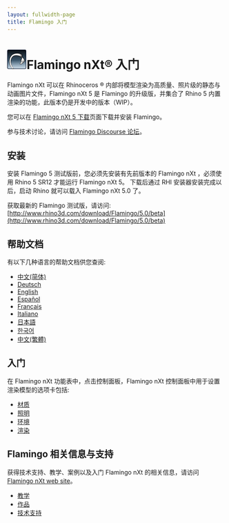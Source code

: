 ```yaml
---
layout: fullwidth-page
title: Flamingo 入门
---
```


# ![images/flamingotab.svg](images/flamingotab.svg)Flamingo nXt® 入门
Flamingo nXt 可以在 Rhinoceros ® 内部将模型渲染为高质量、照片级的静态与动画图片文件，Flamingo nXt 5 是 Flamingo 的升级版，并集合了 Rhino 5 内置渲染的功能，此版本仍是开发中的版本（WIP）。

您可以在 [Flamingo nXt 5 下载](http://www.rhino3d.com/download/flamingo/5/beta)页面下载并安装 Flamingo。

参与技术讨论，请访问 [Flamingo Discourse 论坛](http://discourse.mcneel.com/c/rendering/flamingo)。

## 安装

安装 Flamingo 5 测试版前，您必须先安装有先前版本的 Flamingo nXt ，必须使用 Rhino 5 SR12 才能运行 Flamingo nXt 5。
下载后通过 RHI 安装器安装完成以后，启动 Rhino 就可以载入 Flamingo nXt 5.0 了。

获取最新的 Flamingo 测试版，请访问: [http://www.rhino3d.com/download/Flamingo/5.0/beta](http://www.rhino3d.com/download/Flamingo/5.0/beta)

## 帮助文档
有以下几种语言的帮助文档供您查阅:

* [中文(简体)]({{baseurl}}/cn/flamingo/5/help)
* [Deutsch]({{baseurl}}/de/flamingo/5/help)
* [English]({{baseurl}}/en/flamingo/5/help)
* [Español]({{baseurl}}/es/flamingo/5/help)
* [Français]({{baseurl}}/fr/flamingo/5/help)
* [Italiano]({{baseurl}}/it/flamingo/5/help)
* [日本語]({{baseurl}}/jp/flamingo/5/help)
* [한국어]({{baseurl}}/kr/flamingo/5/help)
* [中文(繁體)]({{baseurl}}/tw/flamingo/5/help)

## 入门
在 Flamingo nXt 功能表中，点击控制面板，Flamingo nXt  控制面板中用于设置渲染模型的选项卡包括:

* [材质](../help/material-editor.html)
* [照明](../help/lighting-tab.html)
* [环境](../help/environment-tab.html)
* [渲染](../help/render-tab.html)

## Flamingo 相关信息与支持
获得技术支持、教学、案例以及入门 Flamingo nXt 的相关信息，请访问 [Flamingo nXt web site](http://nxt.flamingo3d.com/)。

 * [教学](http://nxt.flamingo3d.com/page/tutorials-and-documentation)
 * [作品](http://nxt.flamingo3d.com/photo)
 * [技术支持](http://discourse.mcneel.com/c/rendering/flamingo)
